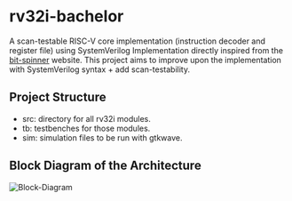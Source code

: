 # rv32i-bachelor
A scan-testable RISC-V core implementation (instruction decoder and register file) using SystemVerilog
Implementation directly inspired from the [bit-spinner](https://www.bit-spinner.com/rv32i/rv32i-introduction) website.
This project aims to improve upon the implementation with SystemVerilog syntax + add scan-testability.

## Project Structure
- src: directory for all rv32i modules.
- tb: testbenches for those modules.
- sim: simulation files to be run with gtkwave.

## Block Diagram of the Architecture
![Block-Diagram](https://www.bit-spinner.com/static/images/RV32I-Single-Cycle-Archv2.svg)
